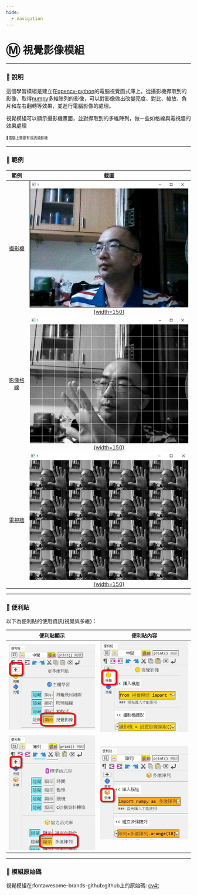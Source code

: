 ```yaml
---
hide:
  - navigation
---
```


# Ⓜ️ 視覺影像模組

---------------

### 📗 說明

這個學習模組是建立在[opencv-python](https://pypi.org/project/opencv-python/)的電腦視覺函式庫上。從攝影機擷取到的影像，取得[numpy](https://numpy.org/)多維陣列的影像，可以對影像做出改變亮度、對比、縮放、負片和左右翻轉等效果，並進行電腦影像的處理。

視覺模組可以顯示攝影機畫面，並對擷取到的多維陣列，做一些如格線與電視牆的效果處理

<sup><sub>💬電腦上需要有視訊攝影機</sub></sup>


---------------



### 📘 範例


| 範例                             | 截圖                                                              |
| :-----------:                    | :------------------------------------:                            |
| [攝影機](camera.md)          | [![攝影機](camera.jpg){width=150}](camera.md)           |
| [影像格線](camera_slice.md)          | [![影像格線](camera_slice.jpg){width=150}](camera_slice.md)           |
| [電視牆](camera_tile.md)          | [![電視牆](camera_tile.jpg){width=150}](camera_tile.md)           |


---------------

### 📕 便利貼

以下為便利貼的使用資訊(視覺與多維)：

| 便利貼顯示                           | 便利貼內容                                                              |
| :-----------:                    | :------------------------------------:                            |
| ![顯示](cv4t_display_postit.jpg)    | ![便利貼](cv4t_postit.jpg)    |
| ![顯示](numpy_display_postit.jpg)    | ![便利貼](numpy_postit.jpg)    |


---------------

### 📙 模組原始碼

視覺模組在:fontawesome-brands-github:github上的原始碼: [cv4t](https://github.com/beardad1975/cv4t)


